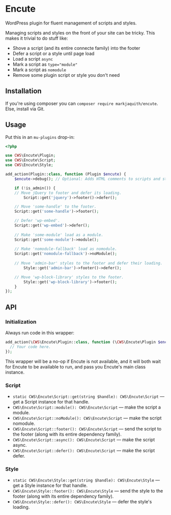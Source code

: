 # Encute

WordPress plugin for fluent management of scripts and styles.

Managing scripts and styles on the front of your site can be tricky. This makes it trivial to do stuff like:

- Shove a script (and its entire connecte family) into the footer
- Defer a script or a style until page load
- Load a script `async`
- Mark a script as `type="module"`
- Mark a script as `nomodule`
- Remove some plugin script or style you don't need

## Installation

If you're using composer you can `composer require markjaquith/encute`. Else, install via Git.

## Usage

Put this in an `mu-plugins` drop-in:

```php
<?php

use CWS\Encute\Plugin;
use CWS\Encute\Script;
use CWS\Encute\Style;

add_action(Plugin::class, function (Plugin $encute) {
	$encute->debug(); // Optional: Adds HTML comments to scripts and styles, making it easier to see the handle.

	if (!is_admin()) {
    // Move jQuery to footer and defer its loading.
		Script::get('jquery')->footer()->defer();

    // Move 'some-handle' to the footer.
    Script::get('some-handle')->footer();

    // Defer 'wp-embed'.
    Script::get('wp-embed')->defer();
    
    // Make 'some-module' load as a module.
    Script::get('some-module')->module();
    
    // Make 'nomodule-fallback' load as nomodule.
    Script::get('nomodule-fallback')->noModule();
    
    // Move 'admin-bar' styles to the footer and defer their loading.
		Style::get('admin-bar')->footer()->defer();

    // Move 'wp-block-library' styles to the footer.
		Style::get('wp-block-library')->footer();
	}
});
```

## API

### Initialization

Always run code in this wrapper:

```php
add_action(\CWS\Encute\Plugin::class, function (\CWS\Encute\Plugin $encute) {
  // Your code here.
});
```

This wrapper will be a no-op if Encute is not available, and it will both wait for Encute to be available to run, and pass you Encute's main class instance.

### Script

- `static CWS\Encute\Script::get(string $handle): CWS\Encute\Script` — get a Script instance for that handle.
- `CWS\Encute\Script::module(): CWS\Encute\Script` — make the script a module.
- `CWS\Encute\Script::noModule(): CWS\Encute\Script` — make the script nomodule.
- `CWS\Encute\Script::footer(): CWS\Encute\Script` — send the script to the footer (along with its entire dependency family).
- `CWS\Encute\Script::async(): CWS\Encute\Script` — make the script async.
- `CWS\Encute\Script::defer(): CWS\Encute\Script` — make the script defer.

### Style

- `static CWS\Encute\Style::get(string $handle): CWS\Encute\Style` — get a Style instance for that handle.
- `CWS\Encute\Style::footer(): CWS\Encute\Style` — send the style to the footer (along with its entire dependency family).
- `CWS\Encute\Style::defer(): CWS\Encute\Style` — defer the style's loading.
